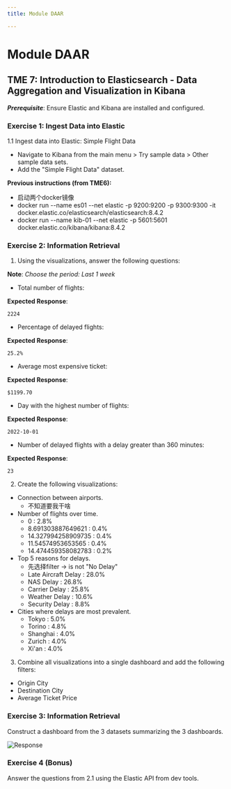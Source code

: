 ```yaml
---
title: Module DAAR

---
```


# Module DAAR

## TME 7: Introduction to Elasticsearch - Data Aggregation and Visualization in Kibana

**_Prerequisite_**: Ensure Elastic and Kibana are installed and configured.

### **Exercise 1: Ingest Data into Elastic**

1.1 Ingest data into Elastic: Simple Flight Data
- Navigate to Kibana from the main menu > Try sample data > Other sample data sets.
- Add the "Simple Flight Data" dataset.

**Previous instructions (from TME6):**
- 启动两个docker镜像
- docker run --name es01 --net elastic -p 9200:9200 -p 9300:9300 -it docker.elastic.co/elasticsearch/elasticsearch:8.4.2
- docker run --name kib-01 --net elastic -p 5601:5601 docker.elastic.co/kibana/kibana:8.4.2

### **Exercise 2: Information Retrieval**

1. Using the visualizations, answer the following questions:

**Note**: *Choose the period: Last 1 week* 

- Total number of flights:

**Expected Response**:
```
2224 
```

- Percentage of delayed flights:

**Expected Response**:
```
25.2%
```

- Average most expensive ticket:

**Expected Response**:
```
$1199.70 
```

- Day with the highest number of flights:

**Expected Response**:
```
2022-10-01 
```

- Number of delayed flights with a delay greater than 360 minutes:

**Expected Response**:
```
23
```

2. Create the following visualizations:

- Connection between airports.
    - 不知道要我干啥
- Number of flights over time.
    - 0 : 2.8%
    - 8.691303887649621 : 0.4%
    - 14.327994258909735 : 0.4%
    - 11.54574953653565 : 0.4%
    - 14.474459358082783 : 0.2%
- Top 5 reasons for delays.
    - 先选择filter -> is not "No Delay"
    - Late Aircraft Delay : 28.0%
    - NAS Delay : 26.8%
    - Carrier Delay : 25.8%
    - Weather Delay : 10.6%
    - Security Delay : 8.8%
- Cities where delays are most prevalent.
    - Tokyo : 5.0%
    - Torino : 4.8%
    - Shanghai : 4.0%
    - Zurich : 4.0%
    - Xi'an : 4.0%


3. Combine all visualizations into a single dashboard and add the following filters:
- Origin City
- Destination City
- Average Ticket Price

### **Exercise 3: Information Retrieval**

Construct a dashboard from the 3 datasets summarizing the 3 dashboards.

![Response](image.png)

### **Exercise 4 (Bonus)**

Answer the questions from 2.1 using the Elastic API from dev tools.